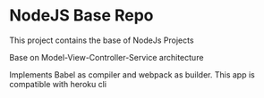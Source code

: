 # NodeJS Base Repo

This project contains the base of NodeJs Projects

Base on Model-View-Controller-Service architecture

Implements Babel as compiler and webpack as builder. This app is compatible with heroku cli
